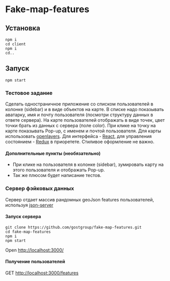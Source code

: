 # Fake-map-features

## Установка
```
npm i
cd client
npm i
cd..
```

## Запуск
```
npm start
```

### Тестовое задание
Сделать одностраничное приложение со списком пользователей в колонке (sidebar) и в виде объектов на карте. В списке надо показывать аватарку, имя и почту пользователя (посмотри структуру данных в ответе сервера). На карте пользователей отображать в виде точек, цвет точки брать из данных с сервера (поле color). При клике на точку на карте показывать Pop-up, с именем и почтой пользователя. Для карты использовать [openlayers](http://openlayers.org/).
Для интерфейса - [React](https://reactjs.org/), для управления состоянием - [Redux](https://redux.js.org/) в приоретете. Стиливое оформление не важно.

#### Дополнительные пункты (необязательно)
* При клике на пользователя в колонке (sidebar), зумировать карту на этого пользователя и отображать Pop-up.
* Так же плюсом будет написание тестов.


### Сервер фэйковых данных
Сервер отдает массив рандомных geoJson features пользователей, используя [json-server](https://github.com/typicode/json-server)

#### Запуск сервера

```shell
git clone https://github.com/gostgroup/fake-map-features.git
cd fake-map-features
npm i
npm start
```
Open [http://localhost:3000/](http://localhost:3000/)

#### Получение пользователей

GET [http://localhost:3000/features](http://localhost:3000/features)
